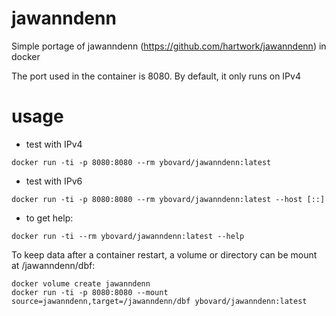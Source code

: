 # jawanndenn
Simple portage of jawanndenn (https://github.com/hartwork/jawanndenn) in docker

The port used in the container is 8080. By default, it only runs on IPv4

# usage
* test with IPv4
```
docker run -ti -p 8080:8080 --rm ybovard/jawanndenn:latest
```
* test with IPv6
```
docker run -ti -p 8080:8080 --rm ybovard/jawanndenn:latest --host [::]
```
* to get help:
```
docker run -ti --rm ybovard/jawanndenn:latest --help
```

To keep data after a container restart, a volume or directory can be mount at /jawanndenn/dbf:
```
docker volume create jawanndenn
docker run -ti -p 8080:8080 --mount source=jawanndenn,target=/jawanndenn/dbf ybovard/jawanndenn:latest
```
